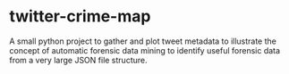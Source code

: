 # twitter-crime-map
A small python project to gather and plot tweet metadata to illustrate the concept of automatic forensic data mining to identify useful forensic data from a very large JSON file structure.
